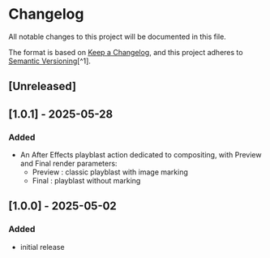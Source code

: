 # Changelog

All notable changes to this project will be documented in this file.

The format is based on [Keep a Changelog](https://keepachangelog.com/en/1.0.0/),
and this project adheres to [Semantic Versioning](https://semver.org/spec/v2.0.0.html)[^1].

<!---
Types of changes

- Added for new features.
- Changed for changes in existing functionality.
- Deprecated for soon-to-be removed features.
- Removed for now removed features.
- Fixed for any bug fixes.
- Security in case of vulnerabilities.

-->

## [Unreleased]

## [1.0.1] - 2025-05-28

### Added

* An After Effects playblast action dedicated to compositing, with Preview and Final render parameters:
    - Preview : classic playblast with image marking
    - Final : playblast without marking


## [1.0.0] - 2025-05-02

### Added

* initial release
